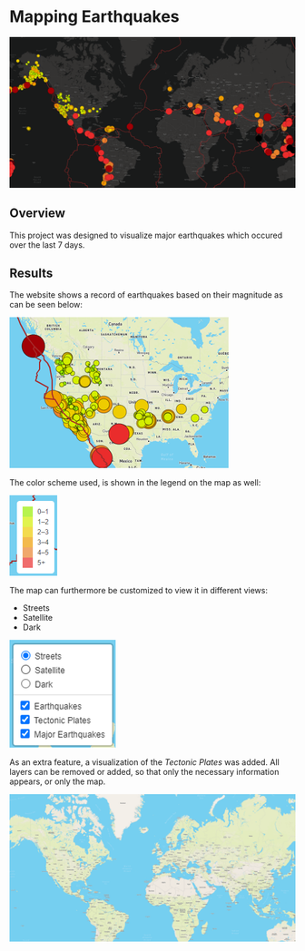 # Mapping Earthquakes
![Dark View](images/dark.PNG)

## Overview
This project was designed to visualize major earthquakes which occured over the last 7 days. 

## Results
The website shows a record of earthquakes based on their magnitude as can be seen below: 

![Earthquakes based on Magnitudes](images/mags.PNG)

The color scheme used, is shown in the legend on the map as well:

![Legend](images/legend.PNG)

The map can furthermore be customized to view it in different views:
- Streets
- Satellite
- Dark

![Layers](images/layers.PNG)

As an extra feature, a visualization of the *Tectonic Plates* was added. All layers can be removed or added, so that only the necessary information appears, or only the map. 

![No Layers](images/map.PNG)
